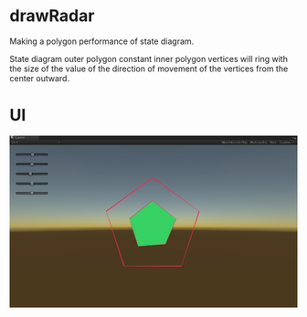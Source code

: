# drawRadar
Making a polygon performance of state diagram.  

State diagram outer polygon constant inner polygon vertices will ring with the size of the value of the direction of movement of the vertices from the center outward.

# UI
![](https://github.com/onelei/drawRadar/blob/master/_img/main.png)  